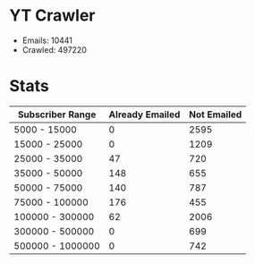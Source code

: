# YT Crawler
- Emails: 10441
- Crawled: 497220

# Stats
| Subscriber Range  | Already Emailed | Not Emailed |
|-------|-------|-------|
| 5000 - 15000 | 0 | 2595 |
| 15000 - 25000 | 0 | 1209 |
| 25000 - 35000 | 47 | 720 |
| 35000 - 50000 | 148 | 655 |
| 50000 - 75000 | 140 | 787 |
| 75000 - 100000 | 176 | 455 |
| 100000 - 300000 | 62 | 2006 |
| 300000 - 500000 | 0 | 699 |
| 500000 - 1000000 | 0 | 742 |
